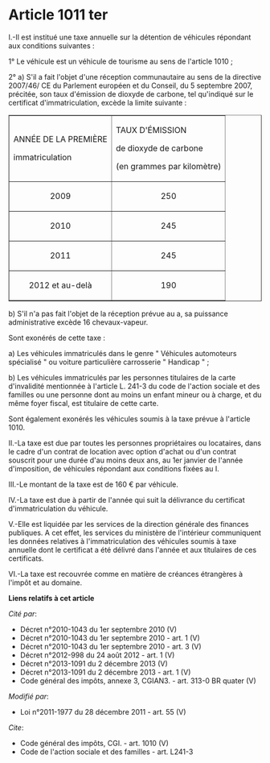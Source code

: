 # Article 1011 ter

I.-Il est institué une taxe annuelle sur la détention de véhicules répondant aux conditions suivantes : 

1° Le véhicule est un véhicule de tourisme au sens de l'article 1010 ; 

2° a) S'il a fait l'objet d'une réception communautaire au sens de la directive 2007/46/ CE du Parlement européen et du
Conseil, du 5 septembre 2007, précitée, son taux d'émission de dioxyde de carbone, tel qu'indiqué sur le certificat
d'immatriculation, excède la limite suivante : 

<table align="center" border="1" width="710">
  <tbody>
    <tr>
      <td>

ANNÉE DE LA PREMIÈRE 

immatriculation 

</td>
      <td>

TAUX D'ÉMISSION 

de dioxyde de carbone 

(en grammes par kilomètre) 

</td>
    </tr>
    <tr>
      <td align="center">

2009 

</td>
      <td align="center">

250 

</td>
    </tr>
    <tr>
      <td align="center">

2010 

</td>
      <td align="center">

245 

</td>
    </tr>
    <tr>
      <td align="center">

2011 

</td>
      <td align="center">

245 

</td>
    </tr>
    <tr>
      <td align="center">

2012 et au-delà 

</td>
      <td align="center">

190 

</td>
    </tr>
  </tbody>
</table>

b) S'il n'a pas fait l'objet de la réception prévue au a, sa puissance administrative excède 16 chevaux-vapeur. 

Sont exonérés de cette taxe : 

a) Les véhicules immatriculés dans le genre " Véhicules automoteurs spécialisé " ou voiture particulière carrosserie "
Handicap " ; 

b) Les véhicules immatriculés par les personnes titulaires de la carte d'invalidité mentionnée à l'article L. 241-3 du code
de l'action sociale et des familles ou une personne dont au moins un enfant mineur ou à charge, et du même foyer fiscal, est
titulaire de cette carte. 

Sont également exonérés les véhicules soumis à la taxe prévue à l'article 1010. 

II.-La taxe est due par toutes les personnes propriétaires ou locataires, dans le cadre d'un contrat de location avec option
d'achat ou d'un contrat souscrit pour une durée d'au moins deux ans, au 1er janvier de l'année d'imposition, de véhicules
répondant aux conditions fixées au I. 

III.-Le montant de la taxe est de 160 € par véhicule. 

IV.-La taxe est due à partir de l'année qui suit la délivrance du certificat d'immatriculation du véhicule. 

V.-Elle est liquidée par les services de la direction générale des finances publiques. A cet effet, les services du ministère
de l'intérieur communiquent les données relatives à l'immatriculation des véhicules soumis à taxe annuelle dont le certificat
a été délivré dans l'année et aux titulaires de ces certificats. 

VI.-La taxe est recouvrée comme en matière de créances étrangères à l'impôt et au domaine.

**Liens relatifs à cet article**

_Cité par_:

  - Décret n°2010-1043 du 1er septembre 2010 (V)
  - Décret n°2010-1043 du 1er septembre 2010 - art. 1 (V)
  - Décret n°2010-1043 du 1er septembre 2010 - art. 3 (V)
  - Décret n°2012-998 du 24 août 2012 - art. 1 (V)
  - Décret n°2013-1091 du 2 décembre 2013 (V)
  - Décret n°2013-1091 du 2 décembre 2013 - art. 1 (V)
  - Code général des impôts, annexe 3, CGIAN3. - art. 313-0 BR quater (V)

_Modifié par_:

  - Loi n°2011-1977 du 28 décembre 2011 - art. 55 (V)

_Cite_:

  - Code général des impôts, CGI. - art. 1010 (V)
  - Code de l'action sociale et des familles - art. L241-3
